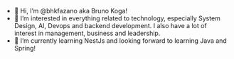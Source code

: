 - 👋 Hi, I’m @bhkfazano aka Bruno Koga!
- 👀 I’m interested in everything related to technology, especially System Design, AI, Devops and backend development. I also have a lot of interest in management, business and leadership.
- 🌱 I’m currently learning NestJs and looking forward to learning Java and Spring!


<!---
bhkfazano/bhkfazano is a ✨ special ✨ repository because its `README.md` (this file) appears on your GitHub profile.
You can click the Preview link to take a look at your changes.
--->
